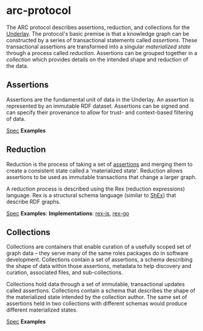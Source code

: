 # arc-protocol

The ARC protocol describes assertions, reduction, and collections for the [Underlay](https://www.underlay.org). The protocol's basic premise is that a knowledge graph can be constructed by a series of transactional statements called *assertions*. These transactional assertions are transformed into a singular *materialized state* through a process called *reduction*. Assertions can be grouped together in a *collection* which provides details on the intended shape and reduction of the data.

## Assertions
Assertions are the fundamental unit of data in the Underlay. An assertion is represented by an immutable RDF dataset. Assertions can be signed and can specify their provenance to allow for trust- and context-based filtering of data.

[Spec](assertions.md)
**Examples**


## Reduction
Reduction is the process of taking a set of [assertions](assertions.md) and merging them to create a consistent state called a 'materialized state'. Reduction allows assertions to be used as immutable transactions that change a larger graph.

A reduction process is described using the Rex (reduction expressions) language. Rex is a structural schema language (similar to [ShEx](https://shex.io)) that describe RDF graphs. 

[Spec](reduction.md)
**Examples**: 
**Implementations**: [rex-js](), [rex-go]()

## Collections
Collections are containers that enable curation of a usefully scoped set of graph data – they serve many of the same roles packages do in software development. Collections contain a set of assertions, a schema describing the shape of data within those assertions, metadata to help discovery and curation, associated files, and sub-collections.

Collections hold data through a set of immutable, transactional updates called assertions. Collections contain a schema that describes the shape of the materialized state intended by the collection author. The same set of assertions held in two collections with different schemas would produce different materialized states.

[Spec](collections.md)
**Examples**